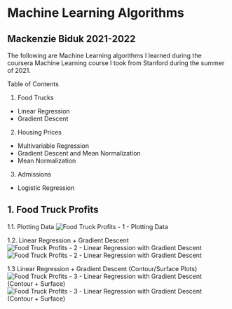# Machine Learning Algorithms
## Mackenzie Biduk 2021-2022
The following are Machine Learning algorithms I learned during the coursera Machine Learning course I took from Stanford during the summer of 2021.

Table of Contents

1. Food Trucks
- Linear Regression
- Gradient Descent
2. Housing Prices
- Multivariable Regression
- Gradient Descent and Mean Normalization
- Mean Normalization
3. Admissions
- Logistic Regression

## 1. Food Truck Profits

1.1. Plotting Data
![Food Truck Profits - 1 - Plotting Data](https://user-images.githubusercontent.com/84108349/150445998-ec0a8457-6f7c-4714-8df9-2a3c833cd582.png)

1.2. Linear Regression + Gradient Descent
![Food Truck Profits - 2 - Linear Regression with Gradient Descent](https://user-images.githubusercontent.com/84108349/150445850-23243c13-48ea-4588-a699-05407a926556.png)
![Food Truck Profits - 2 - Linear Regression with Gradient Descent](https://user-images.githubusercontent.com/84108349/150446117-979adf81-7926-4b4d-93f1-f9ca5dbefcd7.PNG)

1.3 Linear Regression + Gradient Descent (Contour/Surface Plots)
![Food Truck Profits - 3 - Linear Regression with Gradient Descent (Contour + Surface)](https://user-images.githubusercontent.com/84108349/150446096-4d84697f-26e0-4121-ac5c-7cc8fbfd4d7b.png)
![Food Truck Profits - 3 - Linear Regression with Gradient Descent (Contour + Surface)](https://user-images.githubusercontent.com/84108349/150446132-0417ff73-5c0d-4df6-8ce4-5095f96418b0.PNG)
